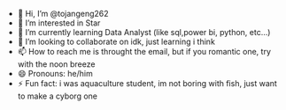 - 👋 Hi, I’m @tojangeng262
- 👀 I’m interested in Star
- 🌱 I’m currently learning Data Analyst (like sql,power bi, python, etc...)
- 💞️ I’m looking to collaborate on idk, just learning i think
- 📫 How to reach me is throught the email, but if you romantic one, try with the noon breeze
- 😄 Pronouns: he/him
- ⚡ Fun fact: i was aquaculture student, im not boring with fish, just want to make a cyborg one

<!---
tojangeng262/tojangeng262 is a ✨ special ✨ repository because its `README.md` (this file) appears on your GitHub profile.
You can click the Preview link to take a look at your changes.
--->
